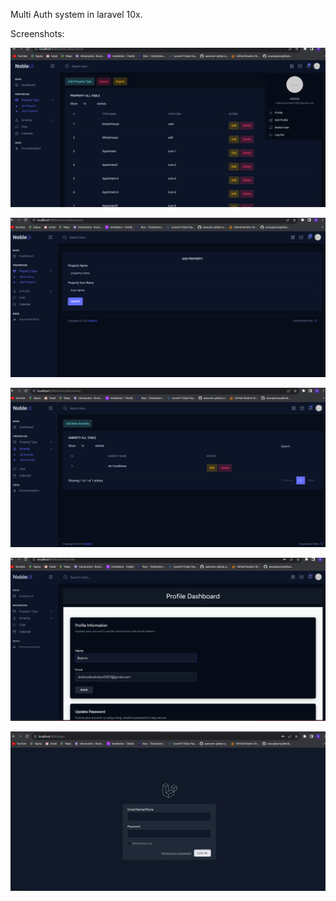 Multi Auth system in laravel 10x.

Screenshots:

![Screenshots](public/Screenshots/Screenshot.png)

![Screenshots](public/Screenshots/Screenshot1.png)

![Screenshots](public/Screenshots/Screenshot2.png)

![Screenshots](public/Screenshots/Screenshot3.png)

![Screenshots](public/Screenshots/Screenshot4.png)
